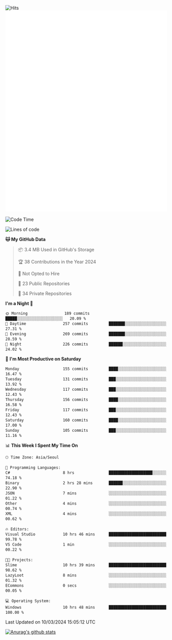 ![Hits](https://hits.seeyoufarm.com/api/count/incr/badge.svg?url=https%3A%2F%2Fgithub.com%2Fkokose1234&count_bg=%2379C83D&title_bg=%23555555&icon=apple.svg&icon_color=%23E7E7E7&title=hits&edge_flat=false)
<br/>
![Metrics](https://github.com/kokose1234/kokose1234/blob/main/github-metrics.svg)

<!--START_SECTION:waka-->
![Code Time](http://img.shields.io/badge/Code%20Time-1%2C132%20hrs%2030%20mins-blue)

![Lines of code](https://img.shields.io/badge/From%20Hello%20World%20I%27ve%20Written-2.8%20million%20lines%20of%20code-blue)

**🐱 My GitHub Data** 

> 📦 3.4 MB Used in GitHub's Storage 
 > 
> 🏆 38 Contributions in the Year 2024
 > 
> 🚫 Not Opted to Hire
 > 
> 📜 23 Public Repositories 
 > 
> 🔑 34 Private Repositories 
 > 
**I'm a Night 🦉** 

```text
🌞 Morning                189 commits         █████░░░░░░░░░░░░░░░░░░░░   20.09 % 
🌆 Daytime                257 commits         ███████░░░░░░░░░░░░░░░░░░   27.31 % 
🌃 Evening                269 commits         ███████░░░░░░░░░░░░░░░░░░   28.59 % 
🌙 Night                  226 commits         ██████░░░░░░░░░░░░░░░░░░░   24.02 % 
```
📅 **I'm Most Productive on Saturday** 

```text
Monday                   155 commits         ████░░░░░░░░░░░░░░░░░░░░░   16.47 % 
Tuesday                  131 commits         ███░░░░░░░░░░░░░░░░░░░░░░   13.92 % 
Wednesday                117 commits         ███░░░░░░░░░░░░░░░░░░░░░░   12.43 % 
Thursday                 156 commits         ████░░░░░░░░░░░░░░░░░░░░░   16.58 % 
Friday                   117 commits         ███░░░░░░░░░░░░░░░░░░░░░░   12.43 % 
Saturday                 160 commits         ████░░░░░░░░░░░░░░░░░░░░░   17.00 % 
Sunday                   105 commits         ███░░░░░░░░░░░░░░░░░░░░░░   11.16 % 
```


📊 **This Week I Spent My Time On** 

```text
🕑︎ Time Zone: Asia/Seoul

💬 Programming Languages: 
C#                       8 hrs               ███████████████████░░░░░░   74.18 % 
Binary                   2 hrs 28 mins       ██████░░░░░░░░░░░░░░░░░░░   22.90 % 
JSON                     7 mins              ░░░░░░░░░░░░░░░░░░░░░░░░░   01.22 % 
Other                    4 mins              ░░░░░░░░░░░░░░░░░░░░░░░░░   00.74 % 
XML                      4 mins              ░░░░░░░░░░░░░░░░░░░░░░░░░   00.62 % 

🔥 Editors: 
Visual Studio            10 hrs 46 mins      █████████████████████████   99.78 % 
VS Code                  1 min               ░░░░░░░░░░░░░░░░░░░░░░░░░   00.22 % 

🐱‍💻 Projects: 
Slime                    10 hrs 39 mins      █████████████████████████   98.62 % 
LazyLoot                 8 mins              ░░░░░░░░░░░░░░░░░░░░░░░░░   01.32 % 
ECommons                 0 secs              ░░░░░░░░░░░░░░░░░░░░░░░░░   00.05 % 

💻 Operating System: 
Windows                  10 hrs 48 mins      █████████████████████████   100.00 % 
```


 Last Updated on 10/03/2024 15:05:12 UTC
<!--END_SECTION:waka-->

[![Anurag's github stats](https://github-readme-stats.vercel.app/api?username=kokose1234&theme=dracula)](https://github.com/anuraghazra/github-readme-stats)



	
